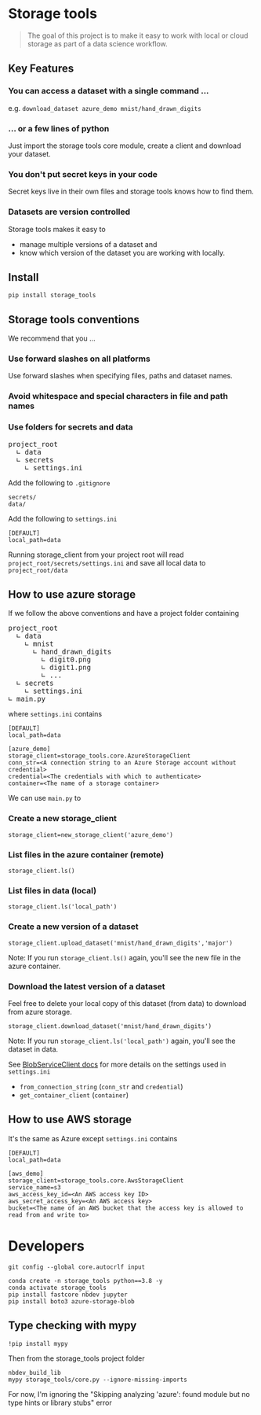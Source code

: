 # Storage tools
> The goal of this project is to make it easy to work with local or cloud storage as part of a data science workflow.


## Key Features

### You can access a dataset with a single command ...

e.g. `download_dataset azure_demo mnist/hand_drawn_digits`

### ... or a few lines of python

Just import the storage tools core module, create a client and download your dataset.

### You don't put secret keys in your code

Secret keys live in their own files and storage tools knows how to find them.

### Datasets are version controlled

Storage tools makes it easy to 
- manage multiple versions of a dataset and
- know which version of the dataset you are working with locally.

## Install

`pip install storage_tools`

## Storage tools conventions

We recommend that you ...

### Use forward slashes on all platforms

Use forward slashes when specifying files, paths and dataset names.

### Avoid whitespace and special characters in file and path names

### Use folders for secrets and data

<pre>
project_root
  &angrt; data
  &angrt; secrets
    &angrt; settings.ini
</pre>

Add the following to `.gitignore`
```
secrets/
data/
```

Add the following to `settings.ini`
```
[DEFAULT]
local_path=data
```

Running storage_client from your project root will read `project_root/secrets/settings.ini` and save all local data to `project_root/data`

## How to use azure storage

If we follow the above conventions and have a project folder containing

<pre>
project_root
  &angrt; data
    &angrt; mnist
      &angrt; hand_drawn_digits
        &angrt; digit0.png
        &angrt; digit1.png
        &angrt; ...
  &angrt; secrets
    &angrt; settings.ini
&angrt; main.py
</pre>

where `settings.ini` contains

```
[DEFAULT]
local_path=data

[azure_demo]
storage_client=storage_tools.core.AzureStorageClient
conn_str=<A connection string to an Azure Storage account without credential>
credential=<The credentials with which to authenticate>
container=<The name of a storage container>
```

We can use `main.py` to

### Create a new storage_client

```
storage_client=new_storage_client('azure_demo')
```

### List files in the azure container (remote)

```
storage_client.ls()
```

### List files in data (local)

```
storage_client.ls('local_path')
```

### Create a new version of a dataset

```
storage_client.upload_dataset('mnist/hand_drawn_digits','major')
```

Note: If you run `storage_client.ls()` again, you'll see the new file in the azure container.

### Download the latest version of a dataset

Feel free to delete your local copy of this dataset (from data) to download from azure storage.

```
storage_client.download_dataset('mnist/hand_drawn_digits')
```

Note: If you run `storage_client.ls('local_path')` again, you'll see the dataset in data.

See [BlobServiceClient docs](https://docs.microsoft.com/en-us/python/api/azure-storage-blob/azure.storage.blob.blobserviceclient?view=azure-python) for more details on the settings used in `settings.ini`
- `from_connection_string` (`conn_str` and `credential`)
- `get_container_client` (`container`)

## How to use AWS storage

It's the same as Azure except `settings.ini` contains

```
[DEFAULT]
local_path=data

[aws_demo]
storage_client=storage_tools.core.AwsStorageClient
service_name=s3
aws_access_key_id=<An AWS access key ID>
aws_secret_access_key=<An AWS access key>
bucket=<The name of an AWS bucket that the access key is allowed to read from and write to>
```

# Developers

```
git config --global core.autocrlf input
```

```
conda create -n storage_tools python==3.8 -y
conda activate storage_tools
pip install fastcore nbdev jupyter
pip install boto3 azure-storage-blob
```

## Type checking with mypy

```
!pip install mypy
```

Then from the storage_tools project folder
```
nbdev_build_lib
mypy storage_tools/core.py --ignore-missing-imports
```

For now, I'm ignoring the "Skipping analyzing 'azure': found module but no type hints or library stubs" error
